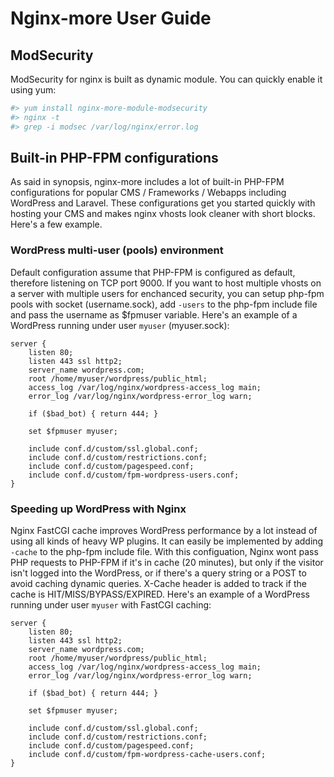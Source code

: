 # Nginx-more User Guide

## ModSecurity

ModSecurity for nginx is built as dynamic module. You can quickly enable it using yum:

```bash
#> yum install nginx-more-module-modsecurity
#> nginx -t
#> grep -i modsec /var/log/nginx/error.log
```

## Built-in PHP-FPM configurations

As said in synopsis, nginx-more includes a lot of built-in PHP-FPM configurations for popular CMS / Frameworks / Webapps including WordPress and Laravel. These configurations get you started quickly with hosting your CMS and makes nginx vhosts look cleaner with short blocks. Here's a few example.

### WordPress multi-user (pools) environment

Default configuration assume that PHP-FPM is configured as default, therefore listening on TCP port 9000. If you want to host multiple vhosts on a server with multiple users for enchanced security, you can setup php-fpm pools with socket (username.sock), add `-users` to the php-fpm include file and pass the username as $fpmuser variable. Here's an example of a WordPress running under user `myuser` (myuser.sock):

```text
server {
    listen 80;
    listen 443 ssl http2;
    server_name wordpress.com;
    root /home/myuser/wordpress/public_html;
    access_log /var/log/nginx/wordpress-access_log main;
    error_log /var/log/nginx/wordpress-error_log warn;

    if ($bad_bot) { return 444; }

    set $fpmuser myuser;

    include conf.d/custom/ssl.global.conf;
    include conf.d/custom/restrictions.conf;
    include conf.d/custom/pagespeed.conf;
    include conf.d/custom/fpm-wordpress-users.conf;
}
```

### Speeding up WordPress with Nginx

Nginx FastCGI cache improves WordPress performance by a lot instead of using all kinds of heavy WP plugins. It can easily be implemented by adding `-cache` to the php-fpm include file. With this configuation, Nginx wont pass PHP requests to PHP-FPM if it's in cache (20 minutes), but only if the visitor isn't logged into the WordPress, or if there's a query string or a POST to avoid caching dynamic queries. X-Cache header is added to track if the cache is HIT/MISS/BYPASS/EXPIRED. Here's an example of a WordPress running under user `myuser` with FastCGI caching:

```text
server {
    listen 80;
    listen 443 ssl http2;
    server_name wordpress.com;
    root /home/myuser/wordpress/public_html;
    access_log /var/log/nginx/wordpress-access_log main;
    error_log /var/log/nginx/wordpress-error_log warn;

    if ($bad_bot) { return 444; }

    set $fpmuser myuser;

    include conf.d/custom/ssl.global.conf;
    include conf.d/custom/restrictions.conf;
    include conf.d/custom/pagespeed.conf;
    include conf.d/custom/fpm-wordpress-cache-users.conf;
}
```
